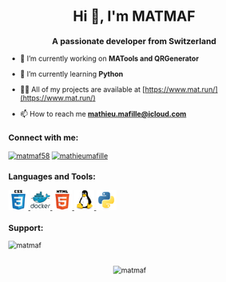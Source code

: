 <h1 align="center">Hi 👋, I'm MATMAF</h1>
<h3 align="center">A passionate developer from Switzerland</h3>

- 🔭 I’m currently working on **MATools and QRGenerator**

- 🌱 I’m currently learning **Python**

- 👨‍💻 All of my projects are available at [https://www.mat.run/](https://www.mat.run/)

- 📫 How to reach me **mathieu.mafille@icloud.com**

<h3 align="left">Connect with me:</h3>
<p align="left">
<a href="https://twitter.com/matmaf58" target="blank"><img align="center" src="https://raw.githubusercontent.com/rahuldkjain/github-profile-readme-generator/master/src/images/icons/Social/twitter.svg" alt="matmaf58" height="30" width="40" /></a>
<a href="https://linkedin.com/in/mathieumafille" target="blank"><img align="center" src="https://raw.githubusercontent.com/rahuldkjain/github-profile-readme-generator/master/src/images/icons/Social/linked-in-alt.svg" alt="mathieumafille" height="30" width="40" /></a>
</p>

<h3 align="left">Languages and Tools:</h3>
<p align="left"> <a href="https://www.w3schools.com/css/" target="_blank" rel="noreferrer"> <img src="https://raw.githubusercontent.com/devicons/devicon/master/icons/css3/css3-original-wordmark.svg" alt="css3" width="40" height="40"/> </a> <a href="https://www.docker.com/" target="_blank" rel="noreferrer"> <img src="https://raw.githubusercontent.com/devicons/devicon/master/icons/docker/docker-original-wordmark.svg" alt="docker" width="40" height="40"/> </a> <a href="https://www.w3.org/html/" target="_blank" rel="noreferrer"> <img src="https://raw.githubusercontent.com/devicons/devicon/master/icons/html5/html5-original-wordmark.svg" alt="html5" width="40" height="40"/> </a> <a href="https://www.linux.org/" target="_blank" rel="noreferrer"> <img src="https://raw.githubusercontent.com/devicons/devicon/master/icons/linux/linux-original.svg" alt="linux" width="40" height="40"/> </a> <a href="https://www.python.org" target="_blank" rel="noreferrer"> <img src="https://raw.githubusercontent.com/devicons/devicon/master/icons/python/python-original.svg" alt="python" width="40" height="40"/> </a> </p>

<h3 align="left">Support:</h3>
<p><a href="https://ko-fi.com/matmaf"> <img align="left" src="https://cdn.ko-fi.com/cdn/kofi3.png?v=3" height="50" width="210" alt="matmaf" /></a></p><br><br>

<p><img align="center" src="https://github-readme-stats.vercel.app/api/top-langs?username=matmaf&show_icons=true&locale=en&layout=compact" alt="matmaf" /></p>

